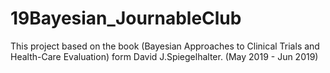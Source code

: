 # 19Bayesian_JournableClub
This project based on the book (Bayesian Approaches to Clinical Trials and Health-Care Evaluation) form David J.Spiegelhalter.  (May 2019 - Jun 2019)
